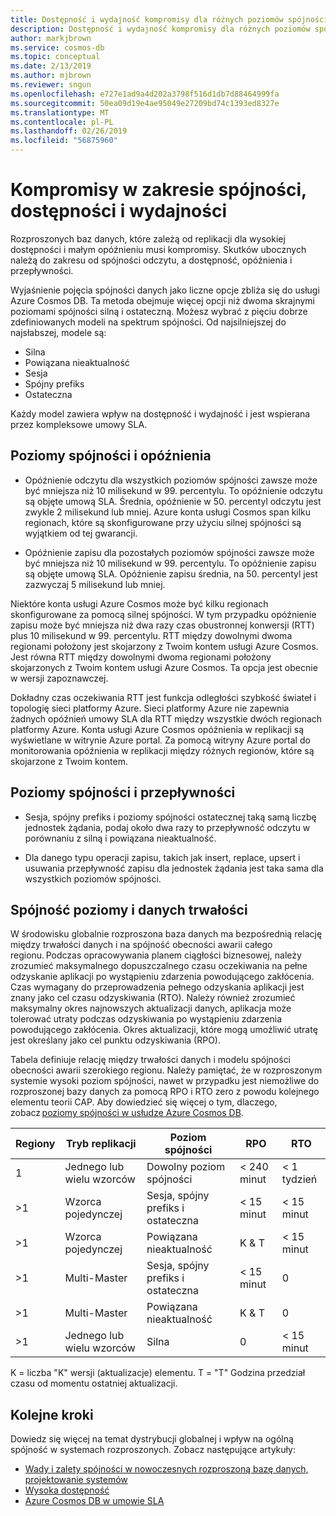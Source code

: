 ```yaml
---
title: Dostępność i wydajność kompromisy dla różnych poziomów spójności w usłudze Azure Cosmos DB
description: Dostępność i wydajność kompromisy dla różnych poziomów spójności w usłudze Azure Cosmos DB.
author: markjbrown
ms.service: cosmos-db
ms.topic: conceptual
ms.date: 2/13/2019
ms.author: mjbrown
ms.reviewer: sngun
ms.openlocfilehash: e727e1ad9a4d202a3798f516d1db7d88464999fa
ms.sourcegitcommit: 50ea09d19e4ae95049e27209bd74c1393ed8327e
ms.translationtype: MT
ms.contentlocale: pl-PL
ms.lasthandoff: 02/26/2019
ms.locfileid: "56875960"
---
```

# <a name="consistency-availability-and-performance-tradeoffs"></a>Kompromisy w zakresie spójności, dostępności i wydajności 

Rozproszonych baz danych, które zależą od replikacji dla wysokiej dostępności i małym opóźnieniu musi kompromisy. Skutków ubocznych należą do zakresu od spójności odczytu, a dostępność, opóźnienia i przepływności.

Wyjaśnienie pojęcia spójności danych jako liczne opcje zbliża się do usługi Azure Cosmos DB. Ta metoda obejmuje więcej opcji niż dwoma skrajnymi poziomami spójności silną i ostateczną. Możesz wybrać z pięciu dobrze zdefiniowanych modeli na spektrum spójności. Od najsilniejszej do najsłabszej, modele są:

- Silna
- Powiązana nieaktualność
- Sesja
- Spójny prefiks
- Ostateczna

Każdy model zawiera wpływ na dostępność i wydajność i jest wspierana przez kompleksowe umowy SLA.

## <a name="consistency-levels-and-latency"></a>Poziomy spójności i opóźnienia

- Opóźnienie odczytu dla wszystkich poziomów spójności zawsze może być mniejsza niż 10 milisekund w 99. percentylu. To opóźnienie odczytu są objęte umową SLA. Średnia, opóźnienie w 50. percentyl odczytu jest zwykle 2 milisekund lub mniej. Azure konta usługi Cosmos span kilku regionach, które są skonfigurowane przy użyciu silnej spójności są wyjątkiem od tej gwarancji.

- Opóźnienie zapisu dla pozostałych poziomów spójności zawsze może być mniejsza niż 10 milisekund w 99. percentylu. To opóźnienie zapisu są objęte umową SLA. Opóźnienie zapisu średnia, na 50. percentyl jest zazwyczaj 5 milisekund lub mniej.

Niektóre konta usługi Azure Cosmos może być kilku regionach skonfigurowane za pomocą silnej spójności. W tym przypadku opóźnienie zapisu może być mniejsza niż dwa razy czas obustronnej konwersji (RTT) plus 10 milisekund w 99. percentylu. RTT między dowolnymi dwoma regionami położony jest skojarzony z Twoim kontem usługi Azure Cosmos. Jest równa RTT między dowolnymi dwoma regionami położony skojarzonych z Twoim kontem usługi Azure Cosmos. Ta opcja jest obecnie w wersji zapoznawczej.

Dokładny czas oczekiwania RTT jest funkcja odległości szybkość świateł i topologię sieci platformy Azure. Sieci platformy Azure nie zapewnia żadnych opóźnień umowy SLA dla RTT między wszystkie dwóch regionach platformy Azure. Konta usługi Azure Cosmos opóźnienia w replikacji są wyświetlane w witrynie Azure portal. Za pomocą witryny Azure portal do monitorowania opóźnienia w replikacji między różnych regionów, które są skojarzone z Twoim kontem.

## <a name="consistency-levels-and-throughput"></a>Poziomy spójności i przepływności

- Sesja, spójny prefiks i poziomy spójności ostatecznej taką samą liczbę jednostek żądania, podaj około dwa razy to przepływność odczytu w porównaniu z silną i powiązana nieaktualność.

- Dla danego typu operacji zapisu, takich jak insert, replace, upsert i usuwania przepływność zapisu dla jednostek żądania jest taka sama dla wszystkich poziomów spójności.

## <a id="rto"></a>Spójność poziomy i danych trwałości

W środowisku globalnie rozproszona baza danych ma bezpośrednią relację między trwałości danych i na spójność obecności awarii całego regionu. Podczas opracowywania planem ciągłości biznesowej, należy zrozumieć maksymalnego dopuszczalnego czasu oczekiwania na pełne odzyskanie aplikacji po wystąpieniu zdarzenia powodującego zakłócenia. Czas wymagany do przeprowadzenia pełnego odzyskania aplikacji jest znany jako cel czasu odzyskiwania (RTO). Należy również zrozumieć maksymalny okres najnowszych aktualizacji danych, aplikacja może tolerować utraty podczas odzyskiwania po wystąpieniu zdarzenia powodującego zakłócenia. Okres aktualizacji, które mogą umożliwić utratę jest określany jako cel punktu odzyskiwania (RPO).

Tabela definiuje relację między trwałości danych i modelu spójności obecności awarii szerokiego regionu. Należy pamiętać, że w rozproszonym systemie wysoki poziom spójności, nawet w przypadku jest niemożliwe do rozproszonej bazy danych za pomocą RPO i RTO zero z powodu kolejnego elementu teorii CAP. Aby dowiedzieć się więcej o tym, dlaczego, zobacz [poziomy spójności w usłudze Azure Cosmos DB](consistency-levels.md).

|**Regiony**|**Tryb replikacji**|**Poziom spójności**|**RPO**|**RTO**|
|---------|---------|---------|---------|---------|
|1|Jednego lub wielu wzorców|Dowolny poziom spójności|< 240 minut|< 1 tydzień|
|>1|Wzorca pojedynczej|Sesja, spójny prefiks i ostateczna|< 15 minut|< 15 minut|
|>1|Wzorca pojedynczej|Powiązana nieaktualność|K & T|< 15 minut|
|>1|Multi-Master|Sesja, spójny prefiks i ostateczna|< 15 minut|0|
|>1|Multi-Master|Powiązana nieaktualność|K & T|0|
|>1|Jednego lub wielu wzorców|Silna|0|< 15 minut|

K = liczba "K" wersji (aktualizacje) elementu.
T = "T" Godzina przedział czasu od momentu ostatniej aktualizacji.

## <a name="next-steps"></a>Kolejne kroki

Dowiedz się więcej na temat dystrybucji globalnej i wpływ na ogólną spójność w systemach rozproszonych. Zobacz następujące artykuły:

- [Wady i zalety spójności w nowoczesnych rozproszoną bazę danych, projektowanie systemów](https://www.computer.org/web/csdl/index/-/csdl/mags/co/2012/02/mco2012020037-abs.html)
- [Wysoka dostępność](high-availability.md)
- [Azure Cosmos DB w umowie SLA](https://azure.microsoft.com/support/legal/sla/cosmos-db/v1_2/)
